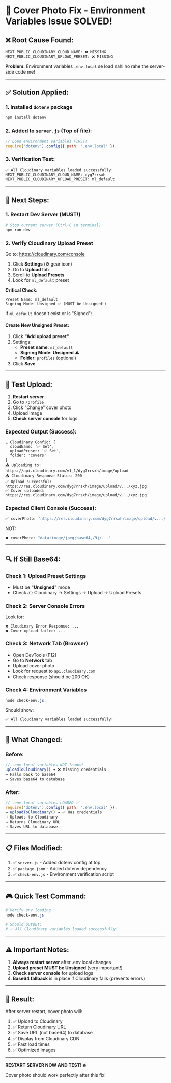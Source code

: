 # 🔧 Cover Photo Fix - Environment Variables Issue SOLVED!

## ❌ Root Cause Found:

```javascript
NEXT_PUBLIC_CLOUDINARY_CLOUD_NAME: ❌ MISSING
NEXT_PUBLIC_CLOUDINARY_UPLOAD_PRESET: ❌ MISSING
```

**Problem:** Environment variables `.env.local` se load nahi ho rahe the server-side code me!

---

## ✅ Solution Applied:

### 1. **Installed `dotenv` package**
```powershell
npm install dotenv
```

### 2. **Added to `server.js`** (Top of file):
```javascript
// Load environment variables FIRST!
require('dotenv').config({ path: '.env.local' });
```

### 3. **Verification Test:**
```javascript
✅ All Cloudinary variables loaded successfully!
NEXT_PUBLIC_CLOUDINARY_CLOUD_NAME: dyg7rrsxh
NEXT_PUBLIC_CLOUDINARY_UPLOAD_PRESET: ml_default
```

---

## 🚀 Next Steps:

### 1. **Restart Dev Server** (MUST!)
```powershell
# Stop current server (Ctrl+C in terminal)
npm run dev
```

### 2. **Verify Cloudinary Upload Preset**

Go to: https://cloudinary.com/console

1. Click **Settings** (⚙️ gear icon)
2. Go to **Upload** tab
3. Scroll to **Upload Presets**
4. Look for `ml_default` preset

**Critical Check:**
```
Preset Name: ml_default
Signing Mode: Unsigned ✅ (MUST be Unsigned!)
```

If `ml_default` doesn't exist or is "Signed":

#### Create New Unsigned Preset:
1. Click **"Add upload preset"**
2. Settings:
   - **Preset name**: `ml_default`
   - **Signing Mode**: **Unsigned** ⚠️
   - **Folder**: `profiles` (optional)
3. Click **Save**

---

## 🧪 Test Upload:

1. **Restart server**
2. Go to `/profile`
3. Click "Change" cover photo
4. Upload image
5. **Check server console** for logs:

### Expected Output (Success):
```
☁️ Cloudinary Config: {
  cloudName: '✅ Set',
  uploadPreset: '✅ Set',
  folder: 'covers'
}
📤 Uploading to: https://api.cloudinary.com/v1_1/dyg7rrsxh/image/upload
📥 Cloudinary Response Status: 200
✅ Upload successful: https://res.cloudinary.com/dyg7rrsxh/image/upload/v.../xyz.jpg
✅ Cover uploaded: https://res.cloudinary.com/dyg7rrsxh/image/upload/v.../xyz.jpg
```

### Expected Client Console (Success):
```javascript
✅ coverPhoto: "https://res.cloudinary.com/dyg7rrsxh/image/upload/v.../xyz.jpg"
```

NOT:
```javascript
❌ coverPhoto: "data:image/jpeg;base64,/9j/..."
```

---

## 🔍 If Still Base64:

### Check 1: Upload Preset Settings
- Must be **"Unsigned"** mode
- Check at: Cloudinary → Settings → Upload → Upload Presets

### Check 2: Server Console Errors
Look for:
```
❌ Cloudinary Error Response: ...
❌ Cover upload failed: ...
```

### Check 3: Network Tab (Browser)
- Open DevTools (F12)
- Go to **Network** tab
- Upload cover photo
- Look for request to `api.cloudinary.com`
- Check response (should be 200 OK)

### Check 4: Environment Variables
```powershell
node check-env.js
```

Should show:
```
✅ All Cloudinary variables loaded successfully!
```

---

## 🎯 What Changed:

### Before:
```javascript
// .env.local variables NOT loaded
uploadToCloudinary() → ❌ Missing credentials
→ Falls back to base64
→ Saves base64 to database
```

### After:
```javascript
// .env.local variables LOADED ✅
require('dotenv').config({ path: '.env.local' });
→ uploadToCloudinary() → ✅ Has credentials
→ Uploads to Cloudinary
→ Returns Cloudinary URL
→ Saves URL to database
```

---

## 📋 Files Modified:

1. ✅ `server.js` - Added dotenv config at top
2. ✅ `package.json` - Added dotenv dependency
3. ✅ `check-env.js` - Environment verification script

---

## 🎮 Quick Test Command:

```powershell
# Verify env loading
node check-env.js

# Should output:
# ✅ All Cloudinary variables loaded successfully!
```

---

## ⚠️ Important Notes:

1. **Always restart server** after .env.local changes
2. **Upload preset MUST be Unsigned** (very important!)
3. **Check server console** for upload logs
4. **Base64 fallback** is in place if Cloudinary fails (prevents errors)

---

## 🚀 Result:

After server restart, cover photo will:
1. ✅ Upload to Cloudinary
2. ✅ Return Cloudinary URL
3. ✅ Save URL (not base64) to database
4. ✅ Display from Cloudinary CDN
5. ✅ Fast load times
6. ✅ Optimized images

---

**RESTART SERVER NOW AND TEST! 🔥**

Cover photo should work perfectly after this fix!
